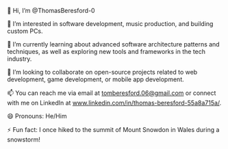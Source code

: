 👋 Hi, I’m @ThomasBeresford-0

👀 I’m interested in software development, music production, and building custom PCs.

🌱 I’m currently learning about advanced software architecture patterns and techniques, as well as exploring new tools and frameworks in the tech industry.

💞️ I’m looking to collaborate on open-source projects related to web development, game development, or mobile app development.

📫 You can reach me via email at tomberesford.06@gmail.com or connect with me on LinkedIn at www.linkedin.com/in/thomas-beresford-55a8a715a/.

😄 Pronouns: He/Him

⚡ Fun fact: I once hiked to the summit of Mount Snowdon in Wales during a snowstorm!
